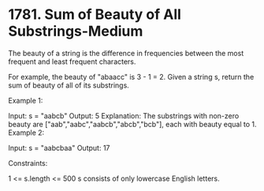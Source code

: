 
# 1781. Sum of Beauty of All Substrings-Medium

The beauty of a string is the difference in frequencies between the most frequent and least frequent characters.

For example, the beauty of "abaacc" is 3 - 1 = 2.
Given a string s, return the sum of beauty of all of its substrings.

 

Example 1:

Input: s = "aabcb"
Output: 5
Explanation: The substrings with non-zero beauty are ["aab","aabc","aabcb","abcb","bcb"], each with beauty equal to 1.
Example 2:

Input: s = "aabcbaa"
Output: 17
 

Constraints:

1 <= s.length <= 500
s consists of only lowercase English letters.
